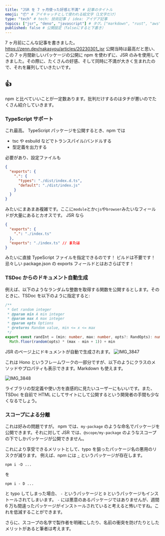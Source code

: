 ```yaml
---
title: "JSR を 7 ヶ月使った好感と不満" # 記事のタイトル
emoji: "📦" # アイキャッチとして使われる絵文字（1文字だけ）
type: "tech" # tech: 技術記事 / idea: アイデア記事
topics: ["jsr", "deno", "javascript"] # タグ。["markdown", "rust", "aws"]のように指定する
published: false # 公開設定（falseにすると下書き）
---
```


7 ヶ月前にこんな記事を書きました。
https://zenn.dev/nakasyou/articles/20230301_jsr
公開当時は最高だと思い、この 7 ヶ月間新しいパッケージの公開に npm を使わずに、JSR のみを使用してきました。その際に、たくさんの好感、そして同時に不満が大きく生まれたので、それを羅列していきたいです。

## 👍
npm と比べていいことが一定数あります。批判だけするのはタチが悪いのでたくさん紹介していきます。

### TypeScript サポート

これ最高。
TypeScript パッケージを公開するとき、npm では

- tsc や esbuild などでトランスパイル/バンドルする
- 型定義を出力する

必要があり、設定ファイルも
```json:package.json
{
  "exports": {
    ".": {
      "types": "./dist/index.d.ts",
      "default": "./dist/index.js"
    }
  }
}
```

みたいにまあまあ複雑です。ここに`module`とか`cjs`や`browser`みたいなフィールドが大量にあるとカオスです。
JSR なら
```json:jsr.json
{
  "exports": {
    ".": "./index.ts"
  },
  "exports": "./index.ts" // または
}
```
みたいに直接 TypeScript ファイルを指定できるのです！ ビルドは不要です！ 忌々しい package.json の exports フィールドとはおさらばです！

### TSDoc からのドキュメント自動生成

例えば、以下のようなランダムな整数を取得する関数を公開するとします。そのときに、TSDoc を以下のように指定すると:
```ts:mod.ts
/**
 * Get random integer
 * @param min A min integer
 * @param max A max integer
 * @param opts Options
 * @returns Random value, min <= x <= max
 */
export const randInt = (min: number, max: number, opts?: RandOpts): number =>
  Math.floor(random(opts) * (max - min + 1)) + min
```

JSR のページ上にドキュメントが自動で生成されます。
![IMG_3847](https://github.com/user-attachments/assets/b06f9c61-7830-4e5d-b50a-59ec6597e1fd)

これは Hono というフレームワークの一部分ですが、以下のようにクラスのメソッドやプロパティも表示できます。Markdown も使えます。

![IMG_3848](https://github.com/user-attachments/assets/f4e26847-0284-452f-9123-048401c80436)

ライブラリの型定義や使い方を直感的に見たいユーザーにもいいです。また、TSDoc を自前で HTML にしてサイトにして公開するという開発者の手間も少なくなるでしょう。

### スコープによる分離

これは好みの問題ですが。
npm では、`my-package` のような命名でパッケージを公開できます。それに対して JSR では、`@scope/my-package` のようなスコープの下でしかパッケージが公開できません。

これにより享受できるメリットとして、typo を狙ったパッケージ名の悪用のリスクが減ります。
例えば、npm には [`-`](https://www.npmjs.com/package/-) というパッケージが存在します。
```shell
npm i -D ...
```
を
```shell
npm i - D ...
```
と typo してしまった場合、 `-` というパッケージと `D` というパッケージもインストールされてしまいます。
`-` には悪意のあるパッケージではありませんが、週間 6 万も間違ったパッケージがインストールされていると考えると怖いですね。これを低減することができます。

さらに、スコープの名字で製作者を明確にしたり、名前の衝突を防げたりとしたメリットがあると筆者は考えます。

### 

